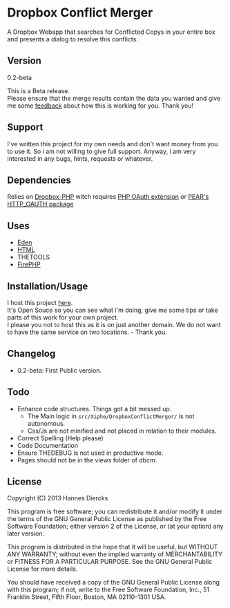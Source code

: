 Dropbox Conflict Merger
=======================

A Dropbox Webapp that searches for Conflicted Copys in your entire box and presents
a dialog to resolve this conflicts.


Version
-------

0.2-beta

This is a Beta release.  
Please ensure that the merge results contain the data you wanted and give me some [feedback](https://github.com/Xiphe/DropboxConflictMerger/issues) about how this is working for you. Thank you!


Support
-------

I've written this project for my own needs and don't want money from you to use it. So i am not willing to give full support. Anyway, i am very interested in any bugs, hints, requests or whatever.


Dependencies
-----------

Relies on [Dropbox-PHP](http://www.dropbox-php.com/) witch requires [PHP OAuth extension](http://pecl.php.net/package/oauth) or [PEAR's HTTP_OAUTH package](http://pear.php.net/package/http_oauth)


Uses
----

* [Eden](http://www.eden-php.com/)
* [HTML](https://github.com/Xiphe/HTML)
* THETOOLS
* [FirePHP](http://www.firephp.org/)


Installation/Usage
------------------

I host this project [here](http://dbcm.xiphe.net/).  
It's Open Souce so you can see what i'm doing, give me some tips or take parts of this work for your own project.  
I please you not to host this as it is on just another domain. We do not want to have the same service on two locations. - Thank you.


Changelog
---------

* 0.2-beta: First Public version.


Todo
----

* Enhance code structures. Things got a bit messed up.
    * The Main logic in `src/Xiphe/DropboxConflictMerger/` is not autonomous.
    * Css/Js are not minified and not placed in relation to their modules.
* Correct Spelling (Help please)
* Code Documentation
* Ensure THEDEBUG is not used in productive mode.
* Pages should not be in the views folder of dbcm.


License
-------

Copyright (C) 2013 Hannes Diercks

This program is free software; you can redistribute it and/or modify
it under the terms of the GNU General Public License as published by
the Free Software Foundation; either version 2 of the License, or
(at your option) any later version.

This program is distributed in the hope that it will be useful,
but WITHOUT ANY WARRANTY; without even the implied warranty of
MERCHANTABILITY or FITNESS FOR A PARTICULAR PURPOSE.  See the
GNU General Public License for more details.

You should have received a copy of the GNU General Public License along
with this program; if not, write to the Free Software Foundation, Inc.,
51 Franklin Street, Fifth Floor, Boston, MA 02110-1301 USA.